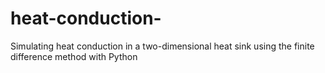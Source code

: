 # heat-conduction-
Simulating heat conduction in a two-dimensional heat sink using the finite difference method with Python
